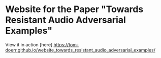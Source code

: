 # Website for the Paper "Towards Resistant Audio Adversarial Examples"

View it in action [here]
https://tom-doerr.github.io/website_towards_resistant_audio_adversarial_examples/


